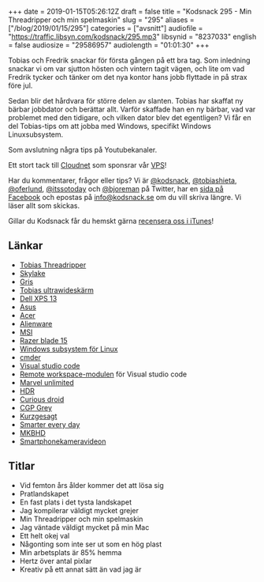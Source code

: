 +++
date = 2019-01-15T05:26:12Z
draft = false
title = "Kodsnack 295 - Min Threadripper och min spelmaskin"
slug = "295"
aliases = ["/blog/2019/01/15/295"]
categories = ["avsnitt"]
audiofile = "https://traffic.libsyn.com/kodsnack/295.mp3"
libsynid = "8237033"
english = false
audiosize = "29586957"
audiolength = "01:01:30"
+++

Tobias och Fredrik snackar för första gången på ett bra tag. Som inledning snackar vi om var sjutton hösten och vintern tagit vägen, och lite om vad Fredrik tycker och tänker om det nya kontor hans jobb flyttade in på strax före jul.

Sedan blir det hårdvara för större delen av slanten. Tobias har skaffat ny bärbar jobbdator och berättar allt. Varför skaffade han en ny bärbar, vad var problemet med den tidigare, och vilken dator blev det egentligen? Vi får en del Tobias-tips om att jobba med Windows, specifikt Windows Linuxsubsystem.

Som avslutning några tips på Youtubekanaler.

Ett stort tack till [Cloudnet](http://www.cloudnet.se) som sponsrar vår [VPS](http://en.wikipedia.org/wiki/Virtual_private_server)!

Har du kommentarer, frågor eller tips? Vi är [@kodsnack](https://www.twitter.com/kodsnack), [@tobiashieta](https://www.twitter.com/tobiashieta), [@oferlund](https://www.twitter.com/oferlund), [@itssotoday](https://twitter.com/itssotoday) och [@bjoreman](https://www.twitter.com/bjoreman) på Twitter, har en [sida på Facebook](https://www.facebook.com/kodsnack) och epostas på [info@kodsnack.se](mailto:info@kodsnack.se) om du vill skriva längre. Vi läser allt som skickas.

Gillar du Kodsnack får du hemskt gärna [recensera oss i iTunes](http://itunes.apple.com/se/podcast/kodsnack/id561631498?l=en)!

## Länkar ##
* [Tobias Threadripper](https://kodsnack.se/230/)
* [Skylake](https://en.wikipedia.org/wiki/Skylake_%28microarchitecture%29)
* [Gris](https://en.wikipedia.org/wiki/Gris_%28video_game%29)
* [Tobias ultrawideskärm](https://www.acer.com/ac/en/US/content/series/xr)
* [Dell XPS 13](https://www.dell.com/sv-se/shop/b%C3%A4rbara-dell-datorer/xps-13-b%C3%A4rbar-dator/spd/xps-13-9360-laptop)
* [Asus](https://youtu.be/DFWxNffYtos)
* [Acer](https://us-store.acer.com/laptops/gaming)
* [Alienware](https://www.dell.com/en-us/gaming/alienware)
* [MSI](https://youtu.be/uAUub6LPKBU)
* [Razer blade 15](https://www.razer.com/eu-en/gaming-laptops/razer-blade)
* [Windows subsystem för Linux](https://en.wikipedia.org/wiki/Windows_Subsystem_for_Linux)
* [cmder](http://cmder.net/)
* [Visual studio code](https://code.visualstudio.com/)
* [Remote workspace-modulen](https://github.com/mkloubert/vscode-remote-workspace) för Visual studio code
* [Marvel unlimited](https://www.marvel.com/comics/unlimited)
* [HDR](https://en.wikipedia.org/wiki/High-dynamic-range_video)
* [Curious droid](https://www.youtube.com/channel/UC726J5A0LLFRxQ0SZqr2mYQ)
* [CGP Grey](https://www.youtube.com/user/CGPGrey)
* [Kurzgesagt](https://www.youtube.com/user/Kurzgesagt)
* [Smarter every day](https://www.youtube.com/user/destinws2)
* [MKBHD](https://www.youtube.com/user/marquesbrownlee)
* [Smartphonekameravideon](https://www.youtube.com/watch?v=_5-bo8a4zU0)

## Titlar ##
* Vid femton års ålder kommer det att lösa sig
* Pratlandskapet
* En fast plats i det tysta landskapet
* Jag kompilerar väldigt mycket grejer
* Min Threadripper och min spelmaskin
* Jag väntade väldigt mycket på min Mac
* Ett helt okej val
* Någonting som inte ser ut som en hög plast
* Min arbetsplats är 85% hemma
* Hertz över antal pixlar
* Kreativ på ett annat sätt än vad jag är